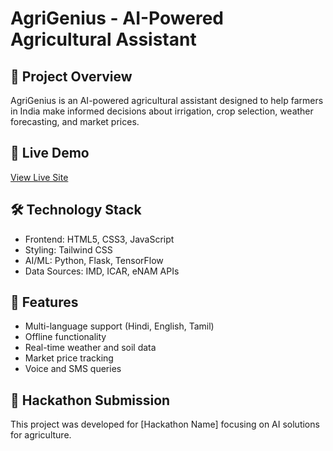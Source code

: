 # AgriGenius - AI-Powered Agricultural Assistant

## 🌾 Project Overview
AgriGenius is an AI-powered agricultural assistant designed to help farmers in India make informed decisions about irrigation, crop selection, weather forecasting, and market prices.

## 🚀 Live Demo
[View Live Site](https://yourusername.github.io/repository-name)

## 🛠️ Technology Stack
- Frontend: HTML5, CSS3, JavaScript
- Styling: Tailwind CSS
- AI/ML: Python, Flask, TensorFlow
- Data Sources: IMD, ICAR, eNAM APIs

## 📱 Features
- Multi-language support (Hindi, English, Tamil)
- Offline functionality
- Real-time weather and soil data
- Market price tracking
- Voice and SMS queries

## 🎯 Hackathon Submission
This project was developed for [Hackathon Name] focusing on AI solutions for agriculture.
